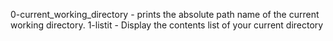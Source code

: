 0-current_working_directory - prints the absolute path name of the current working directory.
1-listit - Display the contents list of your current directory
